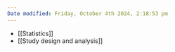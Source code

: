 ```yaml
---
Date modified: Friday, October 4th 2024, 2:18:53 pm
---
```


- [[Statistics]]
- [[Study design and analysis]]

